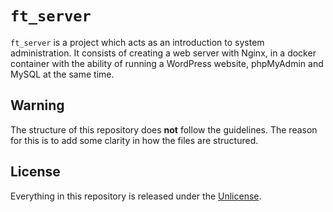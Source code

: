 # ```ft_server```
```ft_server``` is a project which acts as an introduction to system administration. It consists of creating a web server with Nginx, in a docker container with the ability of running a WordPress website, phpMyAdmin and MySQL at the same time.

## Warning
The structure of this repository does **not** follow the guidelines.
The reason for this is to add some clarity in how the files are structured.

## License
Everything in this repository is released under the [Unlicense](https://github.com/maxdesalle/42/blob/main/LICENSE).
